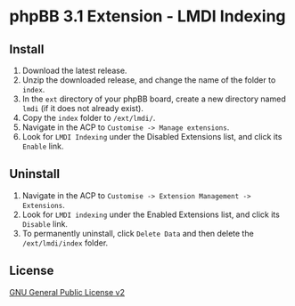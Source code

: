 # phpBB 3.1 Extension - LMDI Indexing

## Install

1. Download the latest release.
2. Unzip the downloaded release, and change the name of the folder to `index`.
3. In the `ext` directory of your phpBB board, create a new directory named `lmdi` (if it does not already exist).
4. Copy the `index` folder to `/ext/lmdi/`.
5. Navigate in the ACP to `Customise -> Manage extensions`.
6. Look for `LMDI Indexing` under the Disabled Extensions list, and click its `Enable` link.


## Uninstall

1. Navigate in the ACP to `Customise -> Extension Management -> Extensions`.
2. Look for `LMDI indexing` under the Enabled Extensions list, and click its `Disable` link.
3. To permanently uninstall, click `Delete Data` and then delete the `/ext/lmdi/index` folder.

## License
[GNU General Public License v2](http://opensource.org/licenses/GPL-2.0)

